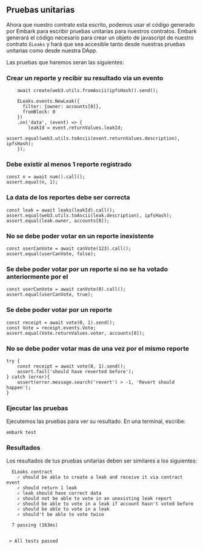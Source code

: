 ## Pruebas unitarias
Ahora que nuestro contrato esta escrito, podemos usar el código generado por Embark para escribir pruebas unitarias para nuestros contratos. Embark generará el código necesario para crear un objeto de javascript de nuestro contrato `ELeaks` y hará que sea accesible tanto desde nuestras pruebas unitarias como desde nuestra DApp. 

Las pruebas que haremos seran las siguientes:
### Crear un reporte y recibir su resultado via un evento
```
    await create(web3.utils.fromAscii(ipfsHash)).send();

    ELeaks.events.NewLeak({
      filter: {owner: accounts[0]},
      fromBlock: 0
    })
    .on('data', (event) => {
        leakId = event.returnValues.leakId;
        assert.equal(web3.utils.toAscii(event.returnValues.description), ipfsHash);
    });
```

### Debe existir al menos 1 reporte registrado
```
const n = await num().call();
assert.equal(n, 1);
```

### La data de los reportes debe ser correcta
```
const leak = await leaks(leakId).call();
assert.equal(web3.utils.toAscii(leak.description), ipfsHash);
assert.equal(leak.owner, accounts[0]);
```

### No se debe poder votar en un reporte inexistente
```
const userCanVote = await canVote(123).call();
assert.equal(userCanVote, false);
```

### Se debe poder votar por un reporte si no se ha votado anteriormente por el
```
const userCanVote = await canVote(0).call();
assert.equal(userCanVote, true);
```

### Se debe poder votar por un reporte
```
const receipt = await vote(0, 1).send();
const Vote = receipt.events.Vote;
assert.equal(Vote.returnValues.voter, accounts[0]);
```

### No se debe poder votar mas de una vez por el mismo reporte
```
try {
    const receipt = await vote(0, 1).send();
    assert.fail('should have reverted before');
} catch (error){
    assert(error.message.search('revert') > -1, 'Revert should happen');
}
```

### Ejecutar las pruebas
Ejecutemos las pruebas para ver su resultado. En una terminal, escribe:
```
embark test
```
### Resultados
Los resultados de tus pruebas unitarias deben ser similares a los siguientes:
```
  ELeaks contract
    ✓ should be able to create a leak and receive it via contract event
    ✓ should return 1 leak
    ✓ leak should have correct data
    ✓ should not be able to vote in an unexisting leak report
    ✓ should be able to vote in a leak if account hasn't voted before
    ✓ should be able to vote in a leak
    ✓ should't be able to vote twice

  7 passing (163ms)


 > All tests passed
```

